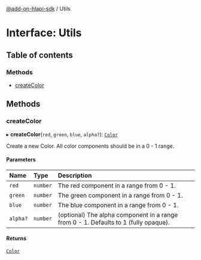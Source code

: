 [@add-on-hlapi-sdk](../overview.md) / Utils

# Interface: Utils

## Table of contents

### Methods

- [createColor](utils.md#createColor)

## Methods

### <a id="createColor" name="createColor"></a> createColor

▸ **createColor**(`red`, `green`, `blue`, `alpha?`): [`Color`](../classes/color.md)

Create a new Color. All color components should be in a 0 - 1 range.

#### Parameters

| Name | Type | Description |
| :------ | :------ | :------ |
| `red` | `number` | The red component in a range from 0 - 1. |
| `green` | `number` | The green component in a range from 0 - 1. |
| `blue` | `number` | The blue component in a range from 0 - 1. |
| `alpha?` | `number` | (optional) The alpha component in a range from 0 - 1. Defaults to 1 (fully opaque). |

#### Returns

[`Color`](../classes/color.md)
